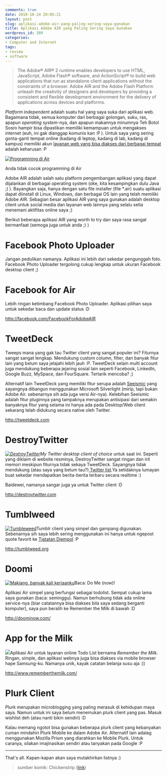 ```yaml
---
comments: true
date: 2010-10-24 20:05:21
layout: post
slug: aplikasi-adobe-air-yang-paling-sering-saya-gunakan
title: Aplikasi Adobe AIR yang Paling Sering Saya Gunakan
wordpress_id: 389
categories:
- Computer and Internet
tags:
- review
- software
---
```


> The Adobe® AIR® 2 runtime enables developers to use HTML, JavaScript, Adobe Flash® software, and ActionScript® to build web applications that run as standalone client applications without the constraints of a browser. Adobe AIR and the Adobe Flash Platform unleash the creativity of designers and developers by providing a consistent and flexible development environment for the delivery of applications across devices and platforms.


_Platform independent_ adalah suatu hal yang saya suka dari aplikasi web. Bagaimana tidak, semua komputer dari berbagai golongan, suku, ras, apapun _operating system_-nya, dan apapun makannya minumnya Teh Botol Sosro hampir bisa dipastikan memiliki kemampuan untuk mengakses internet (euh, ini gak dianggap komunis kan :P ). Untuk saya yang sering gonta-ganti tempat online (kadang di leptop, kadang di lab, kadang di kampus) memiliki akun [layanan web yang bisa diakses dari berbagai tempat](http://utchanovsky.com/2010/10/cloud-computing/) adalah keharusan :P

<!-- more -->

[![Programming di Air](http://akhyar.net/uploads/programming-di-air.gif)](http://chickenstrip.wordpress.com/2008/12/12/chickenstrip-132-programming-di-air/)


Anda tidak cocok programming di Air



Adobe AIR adalah salah satu platform pengembangan aplikasi yang dapat dijalankan di berbagai operating system (oke, kita kesampingkan dulu Java ;) ). Bayangkan saja, hanya dengan satu file installer (file *.air) suatu aplikasi dapat diinstall di Linux, Windows, dan berbagai OS lain yang telah memiliki Adobe AIR. Sebagian besar aplikasi AIR yang saya gunakan adalah desktop client untuk social media dan layanan web lainnya yang selalu setia menemani aktifitas online saya ;)

Berikut beberapa aplikasi AIR yang worth to try dan saya rasa sangat bermanfaat (semoga juga untuk anda ;) )


# Facebook Photo Uploader


Jangan pedulikan namanya. Aplikasi ini lebih dari sekedar pengunggah foto. Facebook Photo Uploader tergolong cukup lengkap untuk ukuran Facebook desktop client ;)


# Facebook for Air


Lebih ringan ketimbang Facebook Photo Uploader. Aplikasi pilihan saya untuk sekedar baca dan update status :D

http://facebook.com/FacebookForAdobeAIR


# TweetDeck


Tweeps mana yang gak tau Twitter client yang sangat populer ini? Fiturnya sangat sangat lengkap. Mendukung custom column, filter, dan banyak fitur lain yang belum saya jelajahi lebih jauh :P. TweetDeck selain multi account juga mendukung beberapa jejaring sosial lain seperti Facebook, LinkedIn, Google Buzz, MySpace, dan FourSquare. Tertarik mencoba? ;)

Alternatif lain TweetDeck yang memiliki fitur serupa adalah [Seeismic](http://seesmic.com/) yang sayangnya dibangun menggunakan Microsoft Silverlight (mirip, tapi bukan Adobe Air. sebenarnya sih ada juga versi Air-nya). Kelebihan Seeismic adalah fitur pluginnya yang tampaknya merupakan antisipasi dari semakin banyaknya fitur yang selama ini hanya ada pada Desktop/Web client sekarang telah didukung secara native oleh Twitter.

http://tweetdeck.com


# DestroyTwitter


_[![DestroyTwitter](http://akhyar.net/uploads/ss-destroy-twitter-150x150.jpg)](http://akhyar.net/uploads/ss-destroy-twitter.jpg)My Twitter desktop client of choice_ untuk saat ini. Seperti yang diklaim di website resminya, DestroyTwitter sangat ringan dan irit memori meskipun fiturnya tidak sekaya TweetDeck. Sayangnya tidak mendukung (atau saya yang belum tau?)[ Twitter list](http://seesmic.com/).Ya setidaknya lumayan buat sekedar mendapatkan berita-berita terbaru secara realtime :)

Baidewei, namanya sangar juga ya untuk Twitter client :D

http://destroytwitter.com


# Tumblweed


[![Tumbleweed](http://akhyar.net/uploads/ss-tumbleweed-150x150.jpg)](http://akhyar.net/uploads/ss-tumbleweed.jpg)Tumblr client yang simpel dan gampang digunakan. Sebenarnya sih saya lebih sering menggunakan ini hanya untuk ngepost quote favorit ke [Tjatatan Djempol](http://akhyar.tumblr.com/) :P

http://tumblweed.org


# Doomi


[![Makjang, banyak kali kerjaanku](http://images.plurk.com/3319215_555487e0a351889bd3b5c41f816bd004.jpg)](http://images.plurk.com/3319215_555487e0a351889bd3b5c41f816bd004.jpg)Baca: Do Me (now)!

Aplikasi Air simpel yang berfungsi sebagai todolist. Sempat cukup lama saya gunakan (baca: seminggu). Namun berhubung tidak ada online service-nya (biar catatannya bisa diakses bila saya sedang berganti komputer), saya pun beralih ke Remember the Milk di bawah :D

http://doominow.com/


# App for the Milk


[![](http://akhyar.net/uploads/ss-themilk-150x150.jpg)](http://akhyar.net/uploads/ss-themilk.jpg)Aplikasi Air untuk layanan online Todo List bernama _Remember the Milk_. Ringan, simple, dan aplikasi webnya juga bisa diakses via mobile browser hape Samsung-ku. Namanya unik, kayak catatan belanja susu aja :))

http://www.rememberthemilk.com/


# Plurk Client


Plurk merupakan microblogging yang paling merasuk di kehidupan maya saya. Namun untuk ini saya belum menemukan plurk client yang pas. Masuk wishlist deh (atau nanti bikin sendiri) :D

Kalau memang ngotot bisa gunakan beberapa plurk client yang kebanyakan cuman mindahin Plurk Mobile ke dalam Adobe Air. Alternatif lain adalag menggunakan Mozilla Prism yang diarahkan ke Mobile Plurk. Untuk caranya, silakan imajinasikan sendiri atau tanyakan pada Google :P



* * *

That's all. Kapan-kapan akan saya mutakhirkan listnya :)


> sumber komik: Chickenstrip ([link](http://chickenstrip.wordpress.com/2008/12/12/chickenstrip-132-programming-di-air/))
